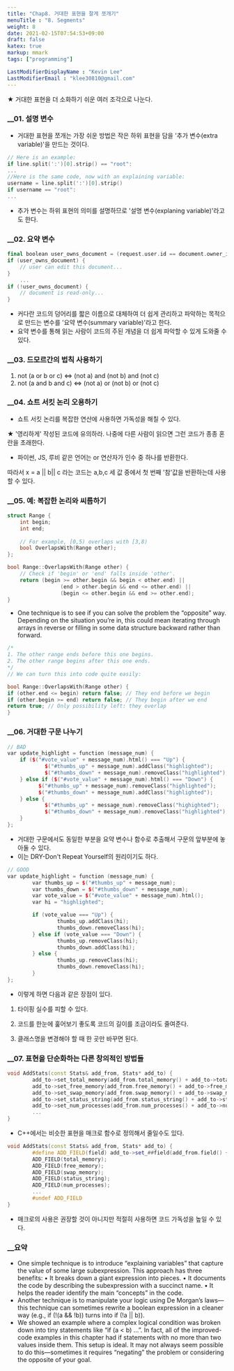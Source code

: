 ```yaml
---
title: "Chap8. 거대한 표현을 잘게 쪼개기"
menuTitle : "8. Segments"
weight: 8
date: 2021-02-15T07:54:53+09:00
draft: false
katex: true
markup: mmark
tags: ["programming"]

LastModifierDisplayName : "Kevin Lee"
LastModifierEmail : "klee30810@gmail.com"
---
```


★ 거대한 표현을 더 소화하기 쉬운 여러 조각으로 나눈다.

### __01. 설명 변수

- 거대한 표현을 쪼개는 가장 쉬운 방법은 작은 하위 표현을 담을 '추가 변수(extra variable)'을 만드는 것이다.

```cpp
// Here is an example:
if line.split(':')[0].strip() == "root":
...
//Here is the same code, now with an explaining variable:
username = line.split(':')[0].strip()
if username == "root":
...
```

- 추가 변수는 하위 표현의 의미를 설명하므로 '설명 변수(explaning variable)'라고도 한다.

### __02. 요약 변수

```cpp
final boolean user_owns_document = (request.user.id == document.owner_id);
if (user_owns_document) {
	// user can edit this document...
}
	...
if (!user_owns_document) {
	// document is read-only...
}
```

- 커다란 코드의 덩어리를 짧은 이름으로 대체하여 더 쉽게 관리하고 파악하는 목적으로 만드는 변수를 '요약 변수(summary variable)'라고 한다.
- 요약 변수를 통해 읽는 사람이 코드의 주된 개념을 더 쉽게 파악할 수 있게 도와줄 수 있다.

### __03. 드모르간의 법칙 사용하기

1. not (a or b or c) <=> (not a) and (not b) and (not c)
2. not (a and b and c) <=> (not a) or (not b) or (not c)

### __04. 쇼트 서킷 논리 오용하기

- 쇼트 서킷 논리를 복잡한 연산에 사용하면 가독성을 해칠 수 있다.

★ '영리하게' 작성된 코드에 유의하라. 나중에 다른 사람이 읽으면 그런 코드가 종종 혼란을 초래한다.

- 파이썬, JS, 루비 같은 언어는 or 연산자가 인수 중 하나를 반환한다.

따라서 x = a || b|| c 라는 코드는 a,b,c 세 값 중에서 첫 번째 '참'값을 반환하는데 사용할 수 있다.

### __05. 예: 복잡한 논리와 씨름하기

```cpp
struct Range {
	int begin;
	int end;
	
	// For example, [0,5) overlaps with [3,8)
	bool OverlapsWith(Range other);
};

bool Range::OverlapsWith(Range other) {
	// Check if 'begin' or 'end' falls inside 'other'.
	return (begin >= other.begin && begin < other.end) ||
				 (end > other.begin && end <= other.end) ||
				 (begin <= other.begin && end >= other.end);
}
```

- One technique is to see if you can solve the problem the “opposite” way. Depending on the situation you’re in, this could mean iterating through arrays in reverse or filling in some data structure backward rather than forward.

```cpp
/*
1. The other range ends before this one begins.
2. The other range begins after this one ends.
*/
// We can turn this into code quite easily:

bool Range::OverlapsWith(Range other) {
if (other.end <= begin) return false; // They end before we begin
if (other.begin >= end) return false; // They begin after we end
return true; // Only possibility left: they overlap
}
```

### __06. 거대한 구문 나누기

```cpp
// BAD
var update_highlight = function (message_num) {
	if ($("#vote_value" + message_num).html() === "Up") {
			$("#thumbs_up" + message_num).addClass("highlighted");
			$("#thumbs_down" + message_num).removeClass("highlighted");
	} else if ($("#vote_value" + message_num).html() === "Down") {
		  $("#thumbs_up" + message_num).removeClass("highlighted");
		  $("#thumbs_down" + message_num).addClass("highlighted");
	} else {
			$("#thumbs_up" + message_num).removeClass("highighted");
			$("#thumbs_down" + message_num).removeClass("highlighted");
	}
};
```

- 거대한 구문에서도 동일한 부분을 요약 변수나 함수로 추출해서 구문의 앞부분에 놓아둘 수 있다.
- 이는 DRY-Don't Repeat Yourself의 원리이기도 하다.

```cpp
// GOOD
var update_highlight = function (message_num) {
		var thumbs_up = $("#thumbs_up" + message_num);
		var thumbs_down = $("#thumbs_down" + message_num);
		var vote_value = $("#vote_value" + message_num).html();
		var hi = "highlighted";

		if (vote_value === "Up") {
				thumbs_up.addClass(hi);
				thumbs_down.removeClass(hi);
		} else if (vote_value === "Down") {
				thumbs_up.removeClass(hi);
				thumbs_down.addClass(hi);
		} else {
				thumbs_up.removeClass(hi);
				thumbs_down.removeClass(hi);
		}
};
```

- 이렇게 하면 다음과 같은 장점이 있다.

1. 타이핑 실수를 피할 수 있다.

2. 코드를 한눈에 훑어보기 좋도록 코드의 길이를 조금이라도 줄여준다.

3. 클래스명을 변경해야 할 때 한 곳만 바꾸면 된다.

### __07. 표현을 단순화하는 다른 창의적인 방법들

```cpp
void AddStats(const Stats& add_from, Stats* add_to) {
		add_to->set_total_memory(add_from.total_memory() + add_to->total_memory());
		add_to->set_free_memory(add_from.free_memory() + add_to->free_memory());
		add_to->set_swap_memory(add_from.swap_memory() + add_to->swap_memory());
		add_to->set_status_string(add_from.status_string() + add_to->status_string());
		add_to->set_num_processes(add_from.num_processes() + add_to->num_processes());
		...
}
```

- C++에서는 비슷한 표현을 매크로 함수로 정의해서 줄일수도 있다.

```cpp
void AddStats(const Stats& add_from, Stats* add_to) {
		#define ADD_FIELD(field) add_to->set_##field(add_from.field() + add_to->field())
		ADD_FIELD(total_memory);
		ADD_FIELD(free_memory);
		ADD_FIELD(swap_memory);
		ADD_FIELD(status_string);
		ADD_FIELD(num_processes);
		...
		#undef ADD_FIELD
}
```

- 매크로의 사용은 권장할 것이 아니지만 적절히 사용하면 코드 가독성을 높일 수 있다.

### __요약

- One simple technique is to introduce “explaining variables” that capture the value of some large subexpression. This approach has three benefits:
  • It breaks down a giant expression into pieces.
  • It documents the code by describing the subexpression with a succinct name.
  • It helps the reader identify the main “concepts” in the code.
- Another technique is to manipulate your logic using De Morgan’s laws—this technique can sometimes rewrite a boolean expression in a cleaner way (e.g., if (!(a && !b)) turns into if (!a || b)).
- We showed an example where a complex logical condition was broken down into tiny
  statements like “if (a < b) ...”. In fact, all of the improved-code examples in this chapter had if statements with no more than two values inside them. This setup is ideal. It may not always seem possible to do this—sometimes it requires “negating” the problem or considering the opposite of your goal.